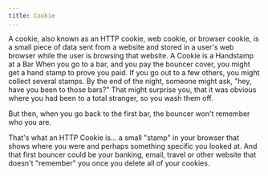 ```yaml
---
title: Cookie
...
```


<M4Definition source="Wikipedia" href="http://en.wikipedia.org/wiki/HTTP_cookie">
A cookie, also known as an HTTP cookie, web cookie, or browser cookie, is a
small piece of data sent from a website and stored in a user's web browser while
the user is browsing that website.
</M4Definition>

<Metaphor id="handstamp" image="handstamp">
<M4Title>A Cookie is a Handstamp at a Bar</M4Title>
When you go to a bar, and you pay the bouncer cover, you might get a hand stamp
to prove you paid.  If you go out to a few others, you might collect several
stamps.  By the end of the night, someone might ask, "hey, have you been to
those bars?"  That might surprise you, that it was obvious where you had been
to a total stranger, so you wash them off.

But then, when you go back to the first bar, the bouncer won't remember who you
are.

That's what an HTTP Cookie is... a small "stamp" in your browser that shows
where you were and perhaps something specific you looked at.  And that first
bouncer could be your banking, email, travel or other website that doesn't
"remember" you once you delete all of your cookies.
<M4Author handle="clintandrewhall" href="http://www.github.com/clintandrewhall" />
</Metaphor>
